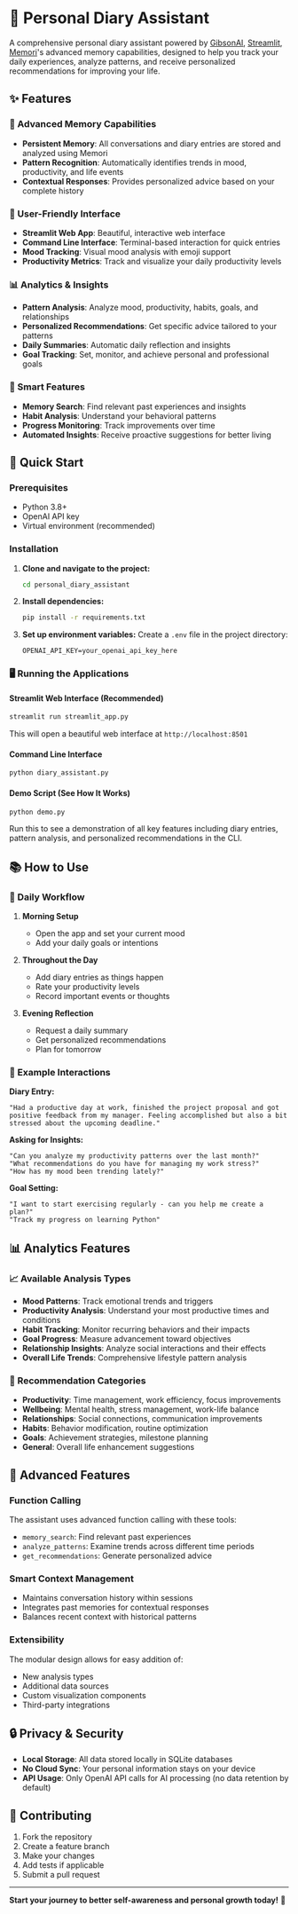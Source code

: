 # 🌟 Personal Diary Assistant

A comprehensive personal diary assistant powered by [GibsonAI](https://www.gibsonai.com/), [Streamlit](https://streamlit.io/), [Memori](https://github.com/GibsonAI/memori)'s advanced memory capabilities, designed to help you track your daily experiences, analyze patterns, and receive personalized recommendations for improving your life.

## ✨ Features

### 🧠 Advanced Memory Capabilities
- **Persistent Memory**: All conversations and diary entries are stored and analyzed using Memori
- **Pattern Recognition**: Automatically identifies trends in mood, productivity, and life events
- **Contextual Responses**: Provides personalized advice based on your complete history

### 📱 User-Friendly Interface
- **Streamlit Web App**: Beautiful, interactive web interface
- **Command Line Interface**: Terminal-based interaction for quick entries
- **Mood Tracking**: Visual mood analysis with emoji support
- **Productivity Metrics**: Track and visualize your daily productivity levels

### 📊 Analytics & Insights
- **Pattern Analysis**: Analyze mood, productivity, habits, goals, and relationships
- **Personalized Recommendations**: Get specific advice tailored to your patterns
- **Daily Summaries**: Automatic daily reflection and insights
- **Goal Tracking**: Set, monitor, and achieve personal and professional goals

### 🎯 Smart Features
- **Memory Search**: Find relevant past experiences and insights
- **Habit Analysis**: Understand your behavioral patterns
- **Progress Monitoring**: Track improvements over time
- **Automated Insights**: Receive proactive suggestions for better living

## 🚀 Quick Start

### Prerequisites
- Python 3.8+
- OpenAI API key
- Virtual environment (recommended)

### Installation

1. **Clone and navigate to the project:**
   ```bash
   cd personal_diary_assistant
   ```

2. **Install dependencies:**
   ```bash
   pip install -r requirements.txt
   ```

3. **Set up environment variables:**
   Create a `.env` file in the project directory:
   ```env
   OPENAI_API_KEY=your_openai_api_key_here
   ```

### 🖥️ Running the Applications

#### Streamlit Web Interface (Recommended)
```bash
streamlit run streamlit_app.py
```
This will open a beautiful web interface at `http://localhost:8501`

#### Command Line Interface
```bash
python diary_assistant.py
```

#### Demo Script (See How It Works)
```bash
python demo.py
```
Run this to see a demonstration of all key features including diary entries, pattern analysis, and personalized recommendations in the CLI.

## 📚 How to Use

### 🌅 Daily Workflow

1. **Morning Setup**
   - Open the app and set your current mood
   - Add your daily goals or intentions

2. **Throughout the Day**
   - Add diary entries as things happen
   - Rate your productivity levels
   - Record important events or thoughts

3. **Evening Reflection**
   - Request a daily summary
   - Get personalized recommendations
   - Plan for tomorrow

### 💬 Example Interactions

**Diary Entry:**
```
"Had a productive day at work, finished the project proposal and got positive feedback from my manager. Feeling accomplished but also a bit stressed about the upcoming deadline."
```

**Asking for Insights:**
```
"Can you analyze my productivity patterns over the last month?"
"What recommendations do you have for managing my work stress?"
"How has my mood been trending lately?"
```

**Goal Setting:**
```
"I want to start exercising regularly - can you help me create a plan?"
"Track my progress on learning Python"
```

## 📊 Analytics Features

### 📈 Available Analysis Types
- **Mood Patterns**: Track emotional trends and triggers
- **Productivity Analysis**: Understand your most productive times and conditions
- **Habit Tracking**: Monitor recurring behaviors and their impacts
- **Goal Progress**: Measure advancement toward objectives
- **Relationship Insights**: Analyze social interactions and their effects
- **Overall Life Trends**: Comprehensive lifestyle pattern analysis

### 🎯 Recommendation Categories
- **Productivity**: Time management, work efficiency, focus improvements
- **Wellbeing**: Mental health, stress management, work-life balance
- **Relationships**: Social connections, communication improvements
- **Habits**: Behavior modification, routine optimization
- **Goals**: Achievement strategies, milestone planning
- **General**: Overall life enhancement suggestions

## 🔮 Advanced Features

### Function Calling
The assistant uses advanced function calling with these tools:
- `memory_search`: Find relevant past experiences
- `analyze_patterns`: Examine trends across different time periods
- `get_recommendations`: Generate personalized advice

### Smart Context Management
- Maintains conversation history within sessions
- Integrates past memories for contextual responses
- Balances recent context with historical patterns

### Extensibility
The modular design allows for easy addition of:
- New analysis types
- Additional data sources
- Custom visualization components
- Third-party integrations

## 🔒 Privacy & Security

- **Local Storage**: All data stored locally in SQLite databases
- **No Cloud Sync**: Your personal information stays on your device
- **API Usage**: Only OpenAI API calls for AI processing (no data retention by default)

## 🤝 Contributing

1. Fork the repository
2. Create a feature branch
3. Make your changes
4. Add tests if applicable
5. Submit a pull request

---

**Start your journey to better self-awareness and personal growth today!** 🌟
